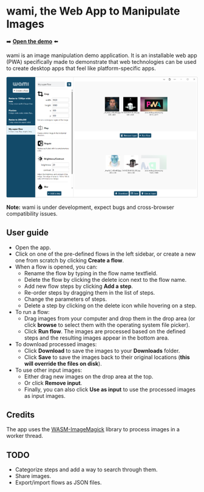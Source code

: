 # wami, the Web App to Manipulate Images

➡️ **[Open the demo](https://microsoftedge.github.io/Demos/wami/)** ⬅️

wami is an image manipulation demo application. It is an installable web app (PWA) specifically made to demonstrate that web technologies can be used to create desktop apps that feel like platform-specific apps.

![Screenshot of the wami app](screenshot-app.png)

**Note:** wami is under development, expect bugs and cross-browser compatibility issues.

## User guide

* Open the app.
* Click on one of the pre-defined flows in the left sidebar, or create a new one from scratch by clicking **Create a flow**.
* When a flow is opened, you can:
  * Rename the flow by typing in the flow name textfield.
  * Delete the flow by clicking the delete icon next to the flow name.
  * Add new flow steps by clicking **Add a step**.
  * Re-order steps by dragging them in the list of steps.
  * Change the parameters of steps.
  * Delete a step by clicking on the delete icon while hovering on a step.
* To run a flow:
  * Drag images from your computer and drop them in the drop area (or click **browse** to select them with the operating system file picker).
  * Click **Run flow**. The images are processed based on the defined steps and the resulting images appear in the bottom area.
* To download processed images:
  * Click **Download** to save the images to your **Downloads** folder.
  * Click **Save** to save the images back to their original locations (**this will override the files on disk**).
* To use other input images:
  * Either drag new images on the drop area at the top.
  * Or click **Remove input**.
  * Finally, you can also click **Use as input** to use the processed images as input images.

## Credits

The app uses the [WASM-ImageMagick](https://github.com/KnicKnic/WASM-ImageMagick) library to process images in a worker thread.

## TODO

* Categorize steps and add a way to search through them.
* Share images.
* Export/import flows as JSON files.
